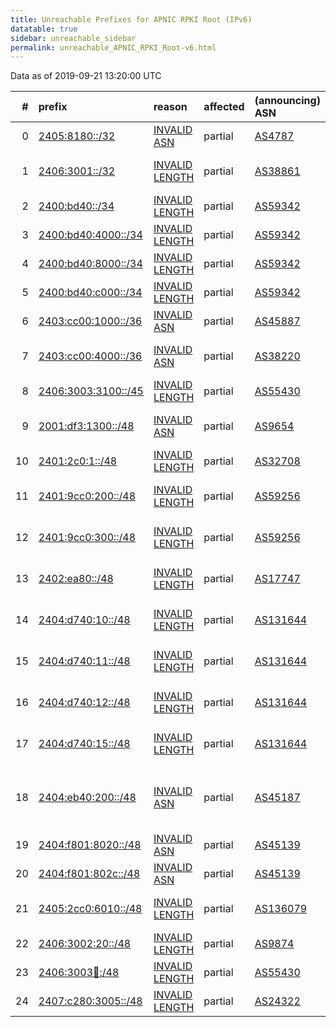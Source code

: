 ```yaml
---
title: Unreachable Prefixes for APNIC RPKI Root (IPv6)
datatable: true
sidebar: unreachable_sidebar
permalink: unreachable_APNIC_RPKI_Root-v6.html
---
```


Data as of 2019-09-21 13:20:00 UTC


<div class="datatable-begin"></div>

|   # | prefix                                                           | reason                                                                                                         | affected   | (announcing) ASN                         | AS Name                                                            |   unreachable /48s |
|----:|:-----------------------------------------------------------------|:---------------------------------------------------------------------------------------------------------------|:-----------|:-----------------------------------------|:-------------------------------------------------------------------|-------------------:|
|   0 | [2405:8180::/32](https://stat.ripe.net/2405:8180::/32)           | [INVALID ASN](https://rpki-validator.ripe.net/announcement-preview?asn=AS4787&prefix=2405:8180::/32)           | partial    | [AS4787](unreachable_AS4787-v6.html)     | ASN-CBN PT Cyberindo Aditama                                       |              65536 |
|   1 | [2406:3001::/32](https://stat.ripe.net/2406:3001::/32)           | [INVALID LENGTH](https://rpki-validator.ripe.net/announcement-preview?asn=AS38861&prefix=2406:3001::/32)       | partial    | [AS38861](unreachable_AS38861-v6.html)   | STARHUB-INTERNET2 StarHub Ltd                                      |              65536 |
|   2 | [2400:bd40::/34](https://stat.ripe.net/2400:bd40::/34)           | [INVALID LENGTH](https://rpki-validator.ripe.net/announcement-preview?asn=AS59342&prefix=2400:bd40::/34)       | partial    | [AS59342](unreachable_AS59342-v6.html)   | BBS-PH ABSATELLITE BBS-                                            |              16384 |
|   3 | [2400:bd40:4000::/34](https://stat.ripe.net/2400:bd40:4000::/34) | [INVALID LENGTH](https://rpki-validator.ripe.net/announcement-preview?asn=AS59342&prefix=2400:bd40:4000::/34)  | partial    | [AS59342](unreachable_AS59342-v6.html)   | BBS-PH ABSATELLITE BBS-                                            |              16384 |
|   4 | [2400:bd40:8000::/34](https://stat.ripe.net/2400:bd40:8000::/34) | [INVALID LENGTH](https://rpki-validator.ripe.net/announcement-preview?asn=AS59342&prefix=2400:bd40:8000::/34)  | partial    | [AS59342](unreachable_AS59342-v6.html)   | BBS-PH ABSATELLITE BBS-                                            |              16384 |
|   5 | [2400:bd40:c000::/34](https://stat.ripe.net/2400:bd40:c000::/34) | [INVALID LENGTH](https://rpki-validator.ripe.net/announcement-preview?asn=AS59342&prefix=2400:bd40:c000::/34)  | partial    | [AS59342](unreachable_AS59342-v6.html)   | BBS-PH ABSATELLITE BBS-                                            |              16384 |
|   6 | [2403:cc00:1000::/36](https://stat.ripe.net/2403:cc00:1000::/36) | [INVALID ASN](https://rpki-validator.ripe.net/announcement-preview?asn=AS45887&prefix=2403:cc00:1000::/36)     | partial    | [AS45887](unreachable_AS45887-v6.html)   | GPLHOST-AS-AP GPLHost LLC                                          |               4096 |
|   7 | [2403:cc00:4000::/36](https://stat.ripe.net/2403:cc00:4000::/36) | [INVALID ASN](https://rpki-validator.ripe.net/announcement-preview?asn=AS38220&prefix=2403:cc00:4000::/36)     | partial    | [AS38220](unreachable_AS38220-v6.html)   | AMAZE-SYD-AS-AP www.amaze.com.au                                   |               4096 |
|   8 | [2406:3003:3100::/45](https://stat.ripe.net/2406:3003:3100::/45) | [INVALID LENGTH](https://rpki-validator.ripe.net/announcement-preview?asn=AS55430&prefix=2406:3003:3100::/45)  | partial    | [AS55430](unreachable_AS55430-v6.html)   | STARHUB-NGNBN Starhub Ltd                                          |                  8 |
|   9 | [2001:df3:1300::/48](https://stat.ripe.net/2001:df3:1300::/48)   | [INVALID ASN](https://rpki-validator.ripe.net/announcement-preview?asn=AS9654&prefix=2001:df3:1300::/48)       | partial    | [AS9654](unreachable_AS9654-v6.html)     | MMIX-AS-AP Myanmar Internet Exchange - MMIX                        |                  1 |
|  10 | [2401:2c0:1::/48](https://stat.ripe.net/2401:2c0:1::/48)         | [INVALID LENGTH](https://rpki-validator.ripe.net/announcement-preview?asn=AS32708&prefix=2401:2c0:1::/48)      | partial    | [AS32708](unreachable_AS32708-v6.html)   | ROOTNETWORKS - Root Networks                                       |                  1 |
|  11 | [2401:9cc0:200::/48](https://stat.ripe.net/2401:9cc0:200::/48)   | [INVALID LENGTH](https://rpki-validator.ripe.net/announcement-preview?asn=AS59256&prefix=2401:9cc0:200::/48)   | partial    | [AS59256](unreachable_AS59256-v6.html)   | ANSASERVERS Aus Net Servers Australia Pty Ltd                      |                  1 |
|  12 | [2401:9cc0:300::/48](https://stat.ripe.net/2401:9cc0:300::/48)   | [INVALID LENGTH](https://rpki-validator.ripe.net/announcement-preview?asn=AS59256&prefix=2401:9cc0:300::/48)   | partial    | [AS59256](unreachable_AS59256-v6.html)   | ANSASERVERS Aus Net Servers Australia Pty Ltd                      |                  1 |
|  13 | [2402:ea80::/48](https://stat.ripe.net/2402:ea80::/48)           | [INVALID LENGTH](https://rpki-validator.ripe.net/announcement-preview?asn=AS17747&prefix=2402:ea80::/48)       | partial    | [AS17747](unreachable_AS17747-v6.html)   | SITINETWORS-IN-AP SITI NETWORKS LIMITED                            |                  1 |
|  14 | [2404:d740:10::/48](https://stat.ripe.net/2404:d740:10::/48)     | [INVALID LENGTH](https://rpki-validator.ripe.net/announcement-preview?asn=AS131644&prefix=2404:d740:10::/48)   | partial    | [AS131644](unreachable_AS131644-v6.html) | ZENDONGINFO-NET Zhendong Information                               |                  1 |
|  15 | [2404:d740:11::/48](https://stat.ripe.net/2404:d740:11::/48)     | [INVALID LENGTH](https://rpki-validator.ripe.net/announcement-preview?asn=AS131644&prefix=2404:d740:11::/48)   | partial    | [AS131644](unreachable_AS131644-v6.html) | ZENDONGINFO-NET Zhendong Information                               |                  1 |
|  16 | [2404:d740:12::/48](https://stat.ripe.net/2404:d740:12::/48)     | [INVALID LENGTH](https://rpki-validator.ripe.net/announcement-preview?asn=AS131644&prefix=2404:d740:12::/48)   | partial    | [AS131644](unreachable_AS131644-v6.html) | ZENDONGINFO-NET Zhendong Information                               |                  1 |
|  17 | [2404:d740:15::/48](https://stat.ripe.net/2404:d740:15::/48)     | [INVALID LENGTH](https://rpki-validator.ripe.net/announcement-preview?asn=AS131644&prefix=2404:d740:15::/48)   | partial    | [AS131644](unreachable_AS131644-v6.html) | ZENDONGINFO-NET Zhendong Information                               |                  1 |
|  18 | [2404:eb40:200::/48](https://stat.ripe.net/2404:eb40:200::/48)   | [INVALID ASN](https://rpki-validator.ripe.net/announcement-preview?asn=AS45187&prefix=2404:eb40:200::/48)      | partial    | [AS45187](unreachable_AS45187-v6.html)   | RACKSPACE-AP Rackspace IT Hosting AS IT Hosting Provider Hong Kong |                  1 |
|  19 | [2404:f801:8020::/48](https://stat.ripe.net/2404:f801:8020::/48) | [INVALID ASN](https://rpki-validator.ripe.net/announcement-preview?asn=AS45139&prefix=2404:f801:8020::/48)     | partial    | [AS45139](unreachable_AS45139-v6.html)   | MICROSOFT-AS-AP Microsoft Corp                                     |                  1 |
|  20 | [2404:f801:802c::/48](https://stat.ripe.net/2404:f801:802c::/48) | [INVALID ASN](https://rpki-validator.ripe.net/announcement-preview?asn=AS45139&prefix=2404:f801:802c::/48)     | partial    | [AS45139](unreachable_AS45139-v6.html)   | MICROSOFT-AS-AP Microsoft Corp                                     |                  1 |
|  21 | [2405:2cc0:6010::/48](https://stat.ripe.net/2405:2cc0:6010::/48) | [INVALID LENGTH](https://rpki-validator.ripe.net/announcement-preview?asn=AS136079&prefix=2405:2cc0:6010::/48) | partial    | [AS136079](unreachable_AS136079-v6.html) | IDNIC-AMIKOM-AS-ID STMIK Amikom Yogyakarta                         |                  1 |
|  22 | [2406:3002:20::/48](https://stat.ripe.net/2406:3002:20::/48)     | [INVALID LENGTH](https://rpki-validator.ripe.net/announcement-preview?asn=AS9874&prefix=2406:3002:20::/48)     | partial    | [AS9874](unreachable_AS9874-v6.html)     | STARHUB-MOBILE StarHub Ltd                                         |                  1 |
|  23 | [2406:3003:100::/48](https://stat.ripe.net/2406:3003:100::/48)   | [INVALID LENGTH](https://rpki-validator.ripe.net/announcement-preview?asn=AS55430&prefix=2406:3003:100::/48)   | partial    | [AS55430](unreachable_AS55430-v6.html)   | STARHUB-NGNBN Starhub Ltd                                          |                  1 |
|  24 | [2407:c280:3005::/48](https://stat.ripe.net/2407:c280:3005::/48) | [INVALID LENGTH](https://rpki-validator.ripe.net/announcement-preview?asn=AS24322&prefix=2407:c280:3005::/48)  | partial    | [AS24322](unreachable_AS24322-v6.html)   | HOSTLINK-AS-AP HostLink                                            |                  1 |

<div class="datatable-end"></div>